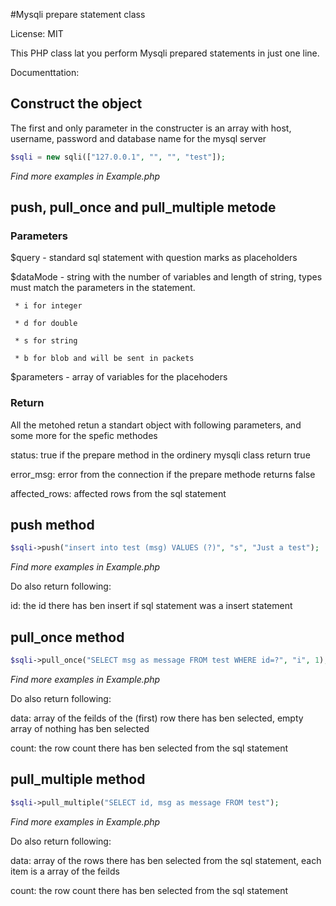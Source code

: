 #Mysqli prepare statement class

License: MIT

This PHP class lat you perform Mysqli prepared statements in just one line.

Documenttation:

## Construct the object
The first and only parameter in the constructer is an array with host, username, password and database name for the mysql server
```php
$sqli = new sqli(["127.0.0.1", "", "", "test"]);
```
_Find more examples in Example.php_

## push, pull_once and pull_multiple metode
### Parameters
$query - standard sql statement with question marks as placeholders

$dataMode - string with the number of variables and length of string, types must match the parameters in the statement.

     * i for integer
     
     * d for double
     
     * s for string
     
     * b for blob and will be sent in packets
     
$parameters - array of variables for the placehoders

### Return
All the metohed retun a standart object with following parameters, and some more for the spefic methodes

status: true if the prepare method in the ordinery mysqli class return true

error_msg: error from the connection if the prepare methode returns false

affected_rows: affected rows from the sql statement

## push method
```php
$sqli->push("insert into test (msg) VALUES (?)", "s", "Just a test");
```
_Find more examples in Example.php_

Do also return following:

id: the id there has ben insert if sql statement was a insert statement

## pull_once method
```php
$sqli->pull_once("SELECT msg as message FROM test WHERE id=?", "i", 1);
```
_Find more examples in Example.php_

Do also return following:

data: array of the feilds of the (first) row there has ben selected, empty array of nothing has ben selected

count: the row count there has ben selected from the sql statement

## pull_multiple method
```php
$sqli->pull_multiple("SELECT id, msg as message FROM test");
```
_Find more examples in Example.php_

Do also return following:

data: array of the rows there has ben selected from the sql statement, each item is a array of the feilds

count: the row count there has ben selected from the sql statement